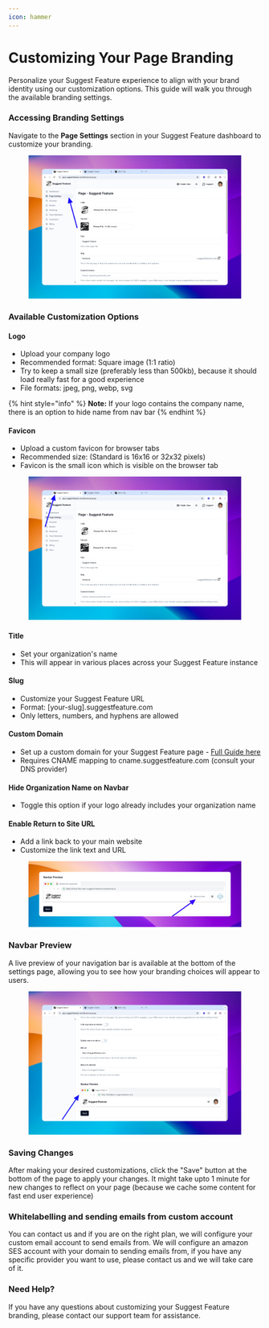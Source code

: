```yaml
---
icon: hammer
---
```


# Customizing Your Page Branding

Personalize your Suggest Feature experience to align with your brand identity using our customization options. This guide will walk you through the available branding settings.

### Accessing Branding Settings

Navigate to the **Page Settings** section in your Suggest Feature dashboard to customize your branding.

<figure><img src="../.gitbook/assets/image (1) (1) (1).png" alt=""><figcaption></figcaption></figure>

### Available Customization Options

#### Logo

* Upload your company logo
* Recommended format: Square image (1:1 ratio)
* Try to keep a small size (preferably less than 500kb), because it should load really fast for a good experience
* File formats: jpeg, png, webp, svg

{% hint style="info" %}
**Note:** If your logo contains the company name, there is an option to hide name from nav bar
{% endhint %}

#### Favicon

* Upload a custom favicon for browser tabs
* Recommended size: (Standard is 16x16 or 32x32 pixels)
* Favicon is the small icon which is visible on the browser tab

<figure><img src="../.gitbook/assets/image (13).png" alt=""><figcaption></figcaption></figure>

#### Title

* Set your organization's name
* This will appear in various places across your Suggest Feature instance

#### Slug

* Customize your Suggest Feature URL
* Format: \[your-slug].suggestfeature.com
* Only letters, numbers, and hyphens are allowed

#### Custom Domain

* Set up a custom domain for your Suggest Feature page - [Full Guide here](custom-domain-setup.md)
* Requires CNAME mapping to cname.suggestfeature.com (consult your DNS provider)

#### Hide Organization Name on Navbar

* Toggle this option if your logo already includes your organization name

#### Enable Return to Site URL

* Add a link back to your main website
* Customize the link text and URL

<figure><img src="../.gitbook/assets/image (12).png" alt=""><figcaption></figcaption></figure>

### Navbar Preview

A live preview of your navigation bar is available at the bottom of the settings page, allowing you to see how your branding choices will appear to users.

<figure><img src="../.gitbook/assets/image (11).png" alt=""><figcaption></figcaption></figure>

### **Saving Changes**

After making your desired customizations, click the "Save" button at the bottom of the page to apply your changes. It might take upto 1 minute for new changes to reflect on your page (because we cache some content for fast end user experience)

### Whitelabelling and sending emails from custom account

You can contact us and if you are on the right plan, we will configure your custom email account to send emails from. We will configure an amazon SES account with your domain to sending emails from, if you have any specific provider you want to use, please contact us and we will take care of it.&#x20;

### Need Help?

If you have any questions about customizing your Suggest Feature branding, please contact our support team for assistance.
